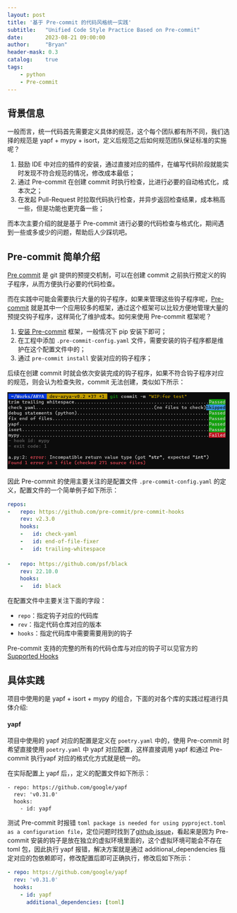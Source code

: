 ```yaml
---
layout: post
title: '基于 Pre-commit 的代码风格统一实践'
subtitle:   "Unified Code Style Practice Based on Pre-commit"
date:       2023-08-21 09:00:00
author:     "Bryan"
header-mask: 0.3
catalog:    true
tags:
    - python
    - Pre-commit
---
```


## 背景信息
一般而言，统一代码首先需要定义具体的规范，这个每个团队都有所不同，我们选择的规范是 yapf + mypy + isort，定义后规范之后如何规范团队保证标准的实施呢？

1. 鼓励 IDE 中对应的插件的安装，通过直接对应的插件，在编写代码阶段就能实时发现不符合规范的情况，修改成本最低；
2. 通过 Pre-commit 在创建 commit 时执行检查，比进行必要的自动格式化，成本次之；
3. 在发起 Pull-Request 时拉取代码执行检查，并异步返回检查结果，成本稍高一些，但是功能也更完备一些；

而本次主要介绍的就是基于 Pre-commit 进行必要的代码检查与格式化，期间遇到一些或多或少的问题，帮助后人少踩坑吧。

## Pre-commit 简单介绍
[Pre commit](https://git-scm.com/book/en/v2/Customizing-Git-Git-Hooks) 是 git 提供的预提交机制，可以在创建 commit 之前执行预定义的钩子程序，从而方便执行必要的代码检查。

而在实践中可能会需要执行大量的钩子程序，如果来管理这些钩子程序呢，[Pre-commit](https://pre-commit.com/index.html#intro) 就是其中一个应用较多的框架，通过这个框架可以比较方便地管理大量的预提交钩子程序，这样简化了维护成本。如何来使用 Pre-commit 框架呢？

1. [安装 Pre-commit](https://pre-commit.com/#install) 框架，一般情况下 pip 安装下即可；
2. 在工程中添加 `.pre-commit-config.yaml` 文件，需要安装的钩子程序都是维护在这个配置文件中的；
3. 通过 `pre-commit install` 安装对应的钩子程序；

后续在创建 commit 时就会依次安装完成的钩子程序，如果不符合钩子程序对应的规范，则会认为检查失败，commit 无法创建，类似如下所示：

![demo](/img/in-post/pre-commit/demo.png)

因此 Pre-commit 的使用主要关注的是配置文件 `.pre-commit-config.yaml` 的定义，配置文件的一个简单例子如下所示：

```yaml
repos:
-   repo: https://github.com/pre-commit/pre-commit-hooks
    rev: v2.3.0
    hooks:
    -   id: check-yaml
    -   id: end-of-file-fixer
    -   id: trailing-whitespace

-   repo: https://github.com/psf/black
    rev: 22.10.0
    hooks:
    -   id: black
```

在配置文件中主要关注下面的字段：

- `repo`：指定钩子对应的代码库
- `rev`：指定代码仓库对应的版本
- `hooks`：指定代码库中需要需要用到的钩子

Pre-commit 支持的完整的所有的代码仓库与对应的钩子可以见官方的 [Supported Hooks](https://pre-commit.com/hooks.html)

## 具体实践
项目中使用的是 yapf + isort + mypy 的组合，下面的对各个库的实践过程进行具体介绍:

#### yapf
项目中使用的 yapf 对应的配置是定义在 `poetry.yaml` 中的，使用 Pre-commit 时希望直接使用 `poetry.yaml` 中 yapf 对应配置，这样直接调用 yapf 和通过 Pre-commit 执行yapf 对应的格式化方式就是统一的。

在实际配置上 yapf 后，，定义的配置文件如下所示：

```
- repo: https://github.com/google/yapf
  rev: 'v0.31.0'
  hooks:
    - id: yapf
```

测试 Pre-commit 时报错 `toml package is needed for using pyproject.toml as a configuration file`，定位问题时找到了[github issue](https://github.com/pre-commit/mirrors-yapf/issues/15)，看起来是因为 Pre-commit 安装的钩子是放在独立的虚拟环境里面的，这个虚拟环境可能会不存在 toml 包，因此执行 yapf 报错，解决方案就是通过 additional_dependencies 指定对应的包依赖即可，修改配置后即可正确执行，修改后如下所示：

```yaml
- repo: https://github.com/google/yapf
  rev: 'v0.31.0'
  hooks:
    - id: yapf
      additional_dependencies: [toml]
```


